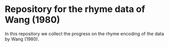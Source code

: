 # Repository for the rhyme data of Wang (1980)

In this repository we collect the progress on the rhyme encoding of the data by Wang (1980).
